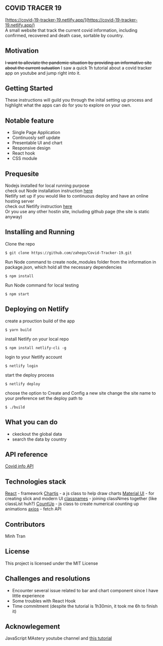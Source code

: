 
## COVID TRACER 19
[https://covid-19-tracker-19.netlify.app/](https://covid-19-tracker-19.netlify.app/)  
A small website that track the current covid information, including confirmed, recovered and death case, sortable by country.

## Motivation
~~I want to alleviate the pandemic situation by providing an informative site about the current sutuation~~ I saw a quick 1h tutorial about a covid tracker app on youtube and jump right into it.

## Getting Started
These instructions will guild you through the inital setting up process and 
highlight what the apps can do for you to explore on your own.  


## Notable feature
- Single Page Application
- Continuosly self update
- Presentable UI and chart
- Responsive design
- React hook
- CSS module

## Prequesite
Nodejs installed for local running purpose    
check out Node installation instruction [here](https://nodejs.org/en/)  
Netlify set up if you would like to continuous deploy and have an online hosting server  
check out Netlify instruction [here](https://www.netlify.com/)  
Or you use any other hostin site, including github page (the site is static anyway)

## Installing and Running
Clone the repo
```
$ git clone https://github.com/zahego/Covid-Tracker-19.git
```
Run Node command to create node_modules folder from the information in package.json, which hold all the necessary dependencies
```
$ npm install
```
Run Node command for local testing
```
$ npm start
```

## Deploying on Netlify
create a prouction build of the app
```
$ yarn build
```
install Netlify on your local repo
```
$ npm install netlify-cli -g
```
login to your Netlify account
```
$ netlify login
```
start the deploy process
```
$ netlify deploy
```
choose the option to Create and Config a new site
change the site name to your preference
set the deploy path to 
```
$ ./build
```


## What you can do
- ckeckout the global data
- search the data by country

## API reference
[Covid info API](https://covid19.mathdro.id/api)

## Technologies stack
[React](https://reactjs.org/) - framework
[Chartjs](https://www.chartjs.org/) - a js class to help draw charts
[Material UI](https://material-ui.com/) - for creating slick and modern UI
[classnames](https://www.npmjs.com/package/classnames) - joining classNmes together (like classList huh?)
[CountUp](https://www.npmjs.com/package/countup.js) - js class to create numerical counting up animations 
[axios](https://www.npmjs.com/package/axios) - fetch API


## Contributors
Minh Tran 


## License
This project is licensed under the MIT License

## Challenges and resolutions
- Encounter several issue related to bar and chart component since I have little experience 
- Some troubles with React Hook
- Time commitment (despite the tutorial is 1h30min, it took me 6h to finish it)

## Acknowlegement
JavaScript MAstery youtube channel and [this tutorial](https://www.youtube.com/watch?v=khJlrj3Y6Ls)
